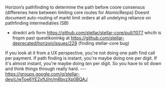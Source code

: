 Horizon’s pathfinding to determine the path before coore consensus
(differenes here between limiting core routes for AtomicResps)
Doesnt document auto-routing of markt limit orders at all
undelying reliance on pathfinding intermediaties (SB)


- diredct  arb  form https://github.com/stellar/stellar-core/pull/1077  whcih  is  fropm past  questikoninkg  at  https://github.com/stellar-deprecated/horizon/issues/229 (finding  stellar-core bug)


If you look at it from a UX perspective, you're not doing one path find call per payment. If path finding is instant, you're maybe doing one per digit. If it's almost instant, you're maybe doing *ten* per digit. So you have to sit down and think things through really hard.
--- https://groups.google.com/g/stellar-dev/c/wToe6YE2xfU/m/m6bvzXp0BQAJ



